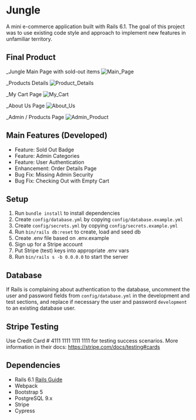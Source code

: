 # Jungle

A mini e-commerce application built with Rails 6.1. The goal of this project was to use existing code style and approach to implement new features in unfamiliar territory.

## Final Product

_Jungle Main Page with sold-out items
![Main_Page](https://user-images.githubusercontent.com/100962211/177429224-dc48852d-3ee0-42b5-8d3b-af52387ae195.png)

_Products Details
![Product_Details](https://user-images.githubusercontent.com/100962211/177429238-6bac9860-d290-4bea-b416-bc556c6486b7.png)

_My Cart Page 
![My_Cart](https://user-images.githubusercontent.com/100962211/177429260-8bfb069d-6dd4-4950-bf04-cf8d82e0d013.png)

_About Us Page 
![About_Us](https://user-images.githubusercontent.com/100962211/177429280-a9dfd9fe-2054-492a-ac32-44a38281203a.png)

_Admin / Products Page 
![Admin_Product](https://user-images.githubusercontent.com/100962211/177429298-a0b3022e-c0e9-422c-b413-adc078aed7da.png)

## Main Features (Developed)

- Feature: Sold Out Badge
- Feature: Admin Categories
- Feature: User Authentication
- Enhancement: Order Details Page
- Bug Fix: Missing Admin Security
- Bug Fix: Checking Out with Empty Cart

## Setup

1. Run `bundle install` to install dependencies
2. Create `config/database.yml` by copying `config/database.example.yml`
3. Create `config/secrets.yml` by copying `config/secrets.example.yml`
4. Run `bin/rails db:reset` to create, load and seed db
5. Create .env file based on .env.example
6. Sign up for a Stripe account
7. Put Stripe (test) keys into appropriate .env vars
8. Run `bin/rails s -b 0.0.0.0` to start the server

## Database

If Rails is complaining about authentication to the database, uncomment the user and password fields from `config/database.yml` in the development and test sections, and replace if necessary the user and password `development` to an existing database user.
## Stripe Testing

Use Credit Card # 4111 1111 1111 1111 for testing success scenarios.
More information in their docs: <https://stripe.com/docs/testing#cards>
## Dependencies

- Rails 6.1 [Rails Guide](http://guides.rubyonrails.org/v6.1/)
- Webpack
- Bootstrap 5
- PostgreSQL 9.x
- Stripe
- Cypress
